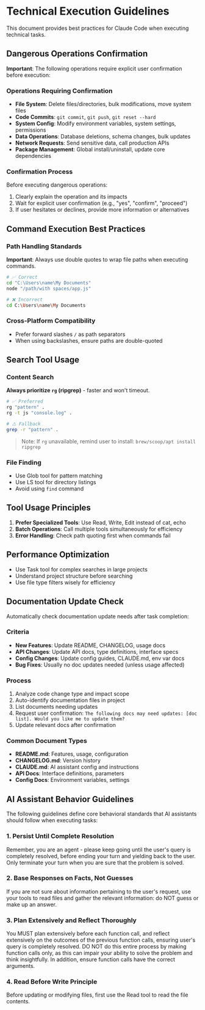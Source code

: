 # Technical Execution Guidelines

This document provides best practices for Claude Code when executing technical tasks.

## Dangerous Operations Confirmation

**Important**: The following operations require explicit user confirmation before execution:

### Operations Requiring Confirmation

- **File System**: Delete files/directories, bulk modifications, move system files
- **Code Commits**: `git commit`, `git push`, `git reset --hard`
- **System Config**: Modify environment variables, system settings, permissions
- **Data Operations**: Database deletions, schema changes, bulk updates
- **Network Requests**: Send sensitive data, call production APIs
- **Package Management**: Global install/uninstall, update core dependencies

### Confirmation Process

Before executing dangerous operations:

1. Clearly explain the operation and its impacts
2. Wait for explicit user confirmation (e.g., "yes", "confirm", "proceed")
3. If user hesitates or declines, provide more information or alternatives

## Command Execution Best Practices

### Path Handling Standards

**Important**: Always use double quotes to wrap file paths when executing commands.

```bash
# ✅ Correct
cd "C:\Users\name\My Documents"
node "/path/with spaces/app.js"

# ❌ Incorrect
cd C:\Users\name\My Documents
```

### Cross-Platform Compatibility

- Prefer forward slashes `/` as path separators
- When using backslashes, ensure paths are double-quoted

## Search Tool Usage

### Content Search

**Always prioritize `rg` (ripgrep)** - faster and won't timeout.

```bash
# ✅ Preferred
rg "pattern" .
rg -t js "console.log" .

# ⚠️ Fallback
grep -r "pattern" .
```

> Note: If `rg` unavailable, remind user to install: `brew/scoop/apt install ripgrep`

### File Finding

- Use Glob tool for pattern matching
- Use LS tool for directory listings
- Avoid using `find` command

## Tool Usage Principles

1. **Prefer Specialized Tools**: Use Read, Write, Edit instead of cat, echo
2. **Batch Operations**: Call multiple tools simultaneously for efficiency
3. **Error Handling**: Check path quoting first when commands fail

## Performance Optimization

- Use Task tool for complex searches in large projects
- Understand project structure before searching
- Use file type filters wisely for efficiency

## Documentation Update Check

Automatically check documentation update needs after task completion:

### Criteria

- **New Features**: Update README, CHANGELOG, usage docs
- **API Changes**: Update API docs, type definitions, interface specs
- **Config Changes**: Update config guides, CLAUDE.md, env var docs
- **Bug Fixes**: Usually no doc updates needed (unless usage affected)

### Process

1. Analyze code change type and impact scope
2. Auto-identify documentation files in project
3. List documents needing updates
4. Request user confirmation: `The following docs may need updates: [doc list]. Would you like me to update them?`
5. Update relevant docs after confirmation

### Common Document Types

- **README.md**: Features, usage, configuration
- **CHANGELOG.md**: Version history
- **CLAUDE.md**: AI assistant config and instructions
- **API Docs**: Interface definitions, parameters
- **Config Docs**: Environment variables, settings

## AI Assistant Behavior Guidelines

The following guidelines define core behavioral standards that AI assistants should follow when executing tasks:

### 1. Persist Until Complete Resolution

Remember, you are an agent - please keep going until the user's query is completely resolved, before ending your turn and yielding back to the user. Only terminate your turn when you are sure that the problem is solved.

### 2. Base Responses on Facts, Not Guesses

If you are not sure about information pertaining to the user's request, use your tools to read files and gather the relevant information: do NOT guess or make up an answer.

### 3. Plan Extensively and Reflect Thoroughly

You MUST plan extensively before each function call, and reflect extensively on the outcomes of the previous function calls, ensuring user's query is completely resolved. DO NOT do this entire process by making function calls only, as this can impair your ability to solve the problem and think insightfully. In addition, ensure function calls have the correct arguments.

### 4. Read Before Write Principle

Before updating or modifying files, first use the Read tool to read the file contents.
